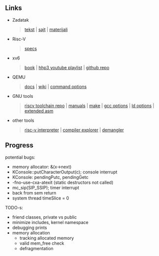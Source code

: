 

## Links

- Zadatak
    > [tekst](http://os.etf.rs/OS1/projekat/Projektni%20zadatak%202023.%20v1.0.pdf)
    | [sajt](http://os.etf.rs/OS1/projekat.htm)
	| [materijali](http://os.etf.rs/OS1/projekat/)
- Risc-V
    > [specs](https://riscv.org/technical/specifications/)
- xv6
    > [book](https://pdos.csail.mit.edu/6.828/2021/xv6/book-riscv-rev2.pdf)
    | [hhp3 youtube playlist](https://www.youtube.com/playlist?list=PLbtzT1TYeoMhTPzyTZboW_j7TPAnjv9XB)
    | [github repo](https://github.com/mit-pdos/xv6-riscv)
- QEMU
    > [docs](https://www.qemu.org/docs/master/)
    | [wiki](https://wiki.qemu.org/Documentation)
    | [command options](https://www.qemu.org/docs/master/system/invocation.html)
- GNU tools
	> [riscv toolchain repo](https://github.com/riscv-collab/riscv-gnu-toolchain)
    | [manuals](https://www.gnu.org/manual/manual.html)
    | [make](https://www.gnu.org/software/make/manual/html_node/index.html)
    | [gcc options](https://linux.die.net/man/1/gcc)
    | [ld options](https://linux.die.net/man/1/ld)
	| [extended asm](https://gcc.gnu.org/onlinedocs/gcc/Extended-Asm.html)
- other tools
    > [risc-v interpreter](https://www.cs.cornell.edu/courses/cs3410/2019sp/riscv/interpreter/)
    | [compiler explorer](https://godbolt.org/)
    | [demangler](http://demangler.com/)



## Progress

potential bugs:
- memory allocator: &(x->next)
- KConsole::putCharacterOutput(c); console interrupt
- KConsole: pendingPutc, pendingGetc
- -fno-use-cxa-atexit (static destructors not called)
- mc_sip(SIP_SSIP); timer interrupt
- back from sem return
- system thread timeSlice = 0

TODO-s:
- friend classes, private vs public
- minimize includes, kernel namespace
- debugging prints
- memory allocation
	- tracking allocated memory
	- valid mem_free check
	- defragmentation

